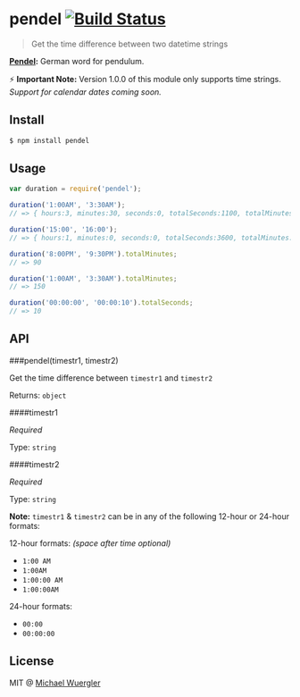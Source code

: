 # pendel [![Build Status](https://travis-ci.org/radiovisual/pendel.svg)](https://travis-ci.org/radiovisual/pendel)

> Get the time difference between two datetime strings

**[Pendel](https://de.wikipedia.org/wiki/Pendel):** German word for pendulum. 

:zap: **Important Note:** Version 1.0.0 of this module only supports time strings. *Support for calendar dates coming soon.*

## Install
```sh
$ npm install pendel
```

## Usage

```js
var duration = require('pendel');

duration('1:00AM', '3:30AM');
// => { hours:3, minutes:30, seconds:0, totalSeconds:1100, totalMinutes:210 }

duration('15:00', '16:00');
// => { hours:1, minutes:0, seconds:0, totalSeconds:3600, totalMinutes:60 }

duration('8:00PM', '9:30PM').totalMinutes;
// => 90

duration('1:00AM', '3:30AM').totalMinutes;
// => 150

duration('00:00:00', '00:00:10').totalSeconds;
// => 10

```

## API

###pendel(timestr1, timestr2)

Get the time difference between `timestr1` and `timestr2`

Returns: `object`

####timestr1

*Required*

Type: `string`

####timestr2

*Required*

Type: `string`

**Note:** `timestr1` & `timestr2` can be in any of the following 12-hour or 24-hour formats:

12-hour formats: *(space after time optional)*

- `1:00 AM`
- `1:00AM`
- `1:00:00 AM`
- `1:00:00AM`

24-hour formats:

- `00:00`
- `00:00:00`


## License

MIT @ [Michael Wuergler](http://www.numetriclabs.com)


